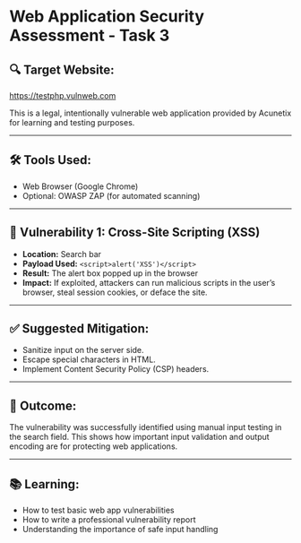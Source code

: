 # Web Application Security Assessment - Task 3

## 🔍 Target Website:
https://testphp.vulnweb.com

This is a legal, intentionally vulnerable web application provided by Acunetix for learning and testing purposes.

---

## 🛠️ Tools Used:
- Web Browser (Google Chrome)
- Optional: OWASP ZAP (for automated scanning)

---

## 🚨 Vulnerability 1: Cross-Site Scripting (XSS)

- **Location:** Search bar
- **Payload Used:** `<script>alert('XSS')</script>`
- **Result:** The alert box popped up in the browser
- **Impact:** If exploited, attackers can run malicious scripts in the user’s browser, steal session cookies, or deface the site.

---

## ✅ Suggested Mitigation:

- Sanitize input on the server side.
- Escape special characters in HTML.
- Implement Content Security Policy (CSP) headers.

---

## 🎯 Outcome:

The vulnerability was successfully identified using manual input testing in the search field. This shows how important input validation and output encoding are for protecting web applications.

---

## 📚 Learning:

- How to test basic web app vulnerabilities
- How to write a professional vulnerability report
- Understanding the importance of safe input handling
